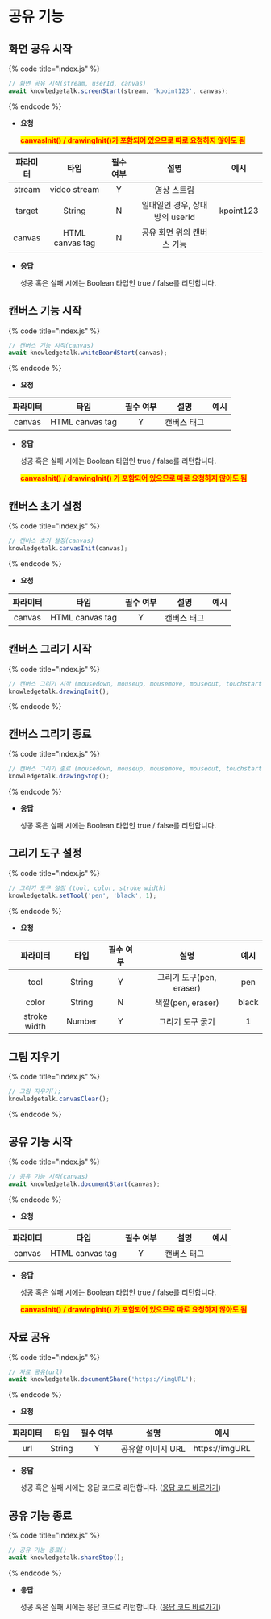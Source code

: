 # 공유 기능

## 화면 공유 시작

{% code title="index.js" %}
```javascript
// 화면 공유 시작(stream, userId, canvas)
await knowledgetalk.screenStart(stream, 'kpoint123', canvas);
```
{% endcode %}

- **요청**
  
  <mark style="color:red;">**canvasInit() / drawingInit()가 포함되어 있으므로 따로 요청하지 않아도 됨**</mark>

| <center>**파라미터**</center> | <center>**타입**</center> | <center>**필수 여부**</center> |   <center>**설명**</center>   |   <center>**예시**</center>   |
|:-:|:-:|:-:|:-:|:-:|
|              stream           |       video stream        |                Y               |           영상 스트림         |                               |         
|              target           |          String           |                N               | 일대일인 경우, 상대방의 userId |          kpoint123            |   
|              canvas           |      HTML canvas tag      |                N               |    공유 화면 위의 캔버스 기능  |                               | 

- **응답**

  성공 혹은 실패 시에는 Boolean 타입인 true / false를 리턴합니다.

## 캔버스 기능 시작

{% code title="index.js" %}
```javascript
// 캔버스 기능 시작(canvas)
await knowledgetalk.whiteBoardStart(canvas);
```
{% endcode %}

- **요청**

| <center>**파라미터**</center> | <center>**타입**</center> | <center>**필수 여부**</center> |   <center>**설명**</center>   |   <center>**예시**</center>   |
|:-:|:-:|:-:|:-:|:-:|
|             canvas            |      HTML canvas tag      |                Y               |           캔버스 태그         |                                | 

- **응답**

  성공 혹은 실패 시에는 Boolean 타입인 true / false를 리턴합니다.

  <mark style="color:red;">**canvasInit() / drawingInit() 가 포함되어 있으므로 따로 요청하지 않아도 됨**</mark>

## 캔버스 초기 설정

{% code title="index.js" %}
```javascript
// 캔버스 초기 설정(canvas)
knowledgetalk.canvasInit(canvas);
```
{% endcode %}

- **요청**

| <center>**파라미터**</center> | <center>**타입**</center> | <center>**필수 여부**</center> |   <center>**설명**</center>   |   <center>**예시**</center>   |
|:-:|:-:|:-:|:-:|:-:|
|             canvas            |      HTML canvas tag      |                Y               |          캔버스 태그           |                              | 
 
## 캔버스 그리기 시작

{% code title="index.js" %}
```javascript
// 캔버스 그리기 시작 (mousedown, mouseup, mousemove, mouseout, touchstart, touchend, touchcancel, touchmove)
knowledgetalk.drawingInit();
```
{% endcode %}
 
## 캔버스 그리기 종료

{% code title="index.js" %}
```javascript
// 캔버스 그리기 종료 (mousedown, mouseup, mousemove, mouseout, touchstart, touchend, touchcancel, touchmove)
knowledgetalk.drawingStop();
```
{% endcode %}

- **응답**

  성공 혹은 실패 시에는 Boolean 타입인 true / false를 리턴합니다.
 
## 그리기 도구 설정

{% code title="index.js" %}
```javascript
// 그리기 도구 설정 (tool, color, stroke width)
knowledgetalk.setTool('pen', 'black', 1);
```
{% endcode %}

- **요청**

| <center>**파라미터**</center> | <center>**타입**</center> | <center>**필수 여부**</center> |   <center>**설명**</center>   |   <center>**예시**</center>   |
|:-:|:-:|:-:|:-:|:-:|
|              tool             |           String          |                Y               |     그리기 도구(pen, eraser)   |             pen               |
|             color             |           String          |                N               |        색깔(pen, eraser)       |            black              |
|          stroke width         |           Number          |                Y               |         그리기 도구 굵기        |              1                | 
 
## 그림 지우기

{% code title="index.js" %}
```javascript
// 그림 지우기();
knowledgetalk.canvasClear();
```
{% endcode %}
 
## 공유 기능 시작

{% code title="index.js" %}
```javascript
// 공유 기능 시작(canvas)
await knowledgetalk.documentStart(canvas);
```
{% endcode %}

- **요청**

| <center>**파라미터**</center> | <center>**타입**</center> | <center>**필수 여부**</center> |   <center>**설명**</center>   |   <center>**예시**</center>   |
|:-:|:-:|:-:|:-:|:-:|
|             canvas            |      HTML canvas tag      |                Y               |           캔버스 태그          |                              | 

- **응답**

  성공 혹은 실패 시에는 Boolean 타입인 true / false를 리턴합니다.
  
  <mark style="color:red;">**canvasInit() / drawingInit() 가 포함되어 있으므로 따로 요청하지 않아도 됨**</mark>

## 자료 공유

{% code title="index.js" %}
```javascript
// 자료 공유(url)
await knowledgetalk.documentShare('https://imgURL');
```
{% endcode %}

- **요청**

| <center>**파라미터**</center> | <center>**타입**</center> | <center>**필수 여부**</center> |   <center>**설명**</center>   |   <center>**예시**</center>   |
|:-:|:-:|:-:|:-:|:-:|
|              url              |           String          |                Y               |        공유할 이미지 URL       |         https://imgURL       | 

- **응답**

  성공 혹은 실패 시에는 응답 코드로 리턴합니다. ([응답 코드 바로가기](code.md))
 
## 공유 기능 종료

{% code title="index.js" %}
```javascript
// 공유 기능 종료()
await knowledgetalk.shareStop();
```
{% endcode %}

- **응답**

  성공 혹은 실패 시에는 응답 코드로 리턴합니다. ([응답 코드 바로가기](code.md))